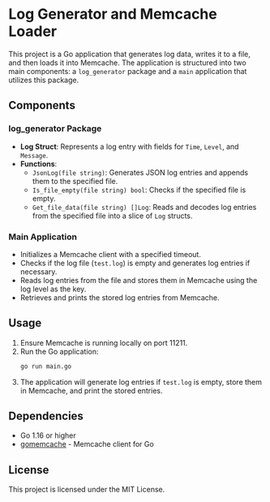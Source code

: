 # Log Generator and Memcache Loader

This project is a Go application that generates log data, writes it to a file, and then loads it into Memcache. The application is structured into two main components: a `log_generator` package and a `main` application that utilizes this package.

## Components

### log_generator Package

- **Log Struct**: Represents a log entry with fields for `Time`, `Level`, and `Message`.
- **Functions**:
  - `JsonLog(file string)`: Generates JSON log entries and appends them to the specified file.
  - `Is_file_empty(file string) bool`: Checks if the specified file is empty.
  - `Get_file_data(file string) []Log`: Reads and decodes log entries from the specified file into a slice of `Log` structs.

### Main Application

- Initializes a Memcache client with a specified timeout.
- Checks if the log file (`test.log`) is empty and generates log entries if necessary.
- Reads log entries from the file and stores them in Memcache using the log level as the key.
- Retrieves and prints the stored log entries from Memcache.

## Usage

1. Ensure Memcache is running locally on port 11211.
2. Run the Go application:
   ```bash
   go run main.go
   ```
3. The application will generate log entries if `test.log` is empty, store them in Memcache, and print the stored entries.

## Dependencies

- Go 1.16 or higher
- [gomemcache](https://github.com/bradfitz/gomemcache) - Memcache client for Go

## License

This project is licensed under the MIT License.
